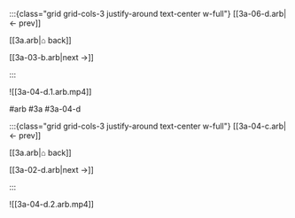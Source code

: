 :::{class="grid grid-cols-3 justify-around text-center w-full"}
[[3a-06-d.arb|← prev]]

[[3a.arb|⌂ back]]

[[3a-03-b.arb|next →]]

:::

![[3a-04-d.1.arb.mp4]]

#arb #3a #3a-04-d

:::{class="grid grid-cols-3 justify-around text-center w-full"}
[[3a-04-c.arb|← prev]]

[[3a.arb|⌂ back]]

[[3a-02-d.arb|next →]]

:::

![[3a-04-d.2.arb.mp4]]

